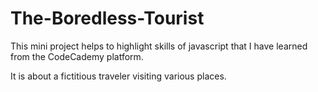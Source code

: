 # The-Boredless-Tourist

This mini project helps to highlight skills of javascript that I have learned from the CodeCademy platform.

It is about a fictitious traveler visiting various places.

